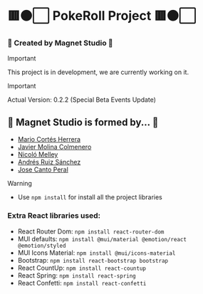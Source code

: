 # 🟥⚫⬜ PokeRoll Project 🟥⚫⬜
### 🧲 Created by Magnet Studio 🧲

> [!IMPORTANT]
> This project is in development, we are currently working on it.

> [!IMPORTANT]
> Actual Version: 0.2.2 (Special Beta Events Update)

## 📜 Magnet Studio is formed by... 📜
- [Mario Cortés Herrera](https://github.com/SimulationOfMario)
- [Javier Molina Colmenero](https://github.com/CreatorBeastGD)
- [Nicoló Melley](https://github.com/Mel-Nicolo)
- [Andrés Ruiz Sánchez](https://github.com/andresruiiz)
- [Jose Canto Peral](https://github.com/Anon2148)

> [!WARNING]
> - Use ```npm install``` for install all the project libraries
> ### Extra React libraries used:
> - React Router Dom: ```npm install react-router-dom```
> - MUI defaults: ```npm install @mui/material @emotion/react @emotion/styled```
> - MUI Icons Material: ```npm install @mui/icons-material```
> - Bootstrap: ```npm install react-bootstrap bootstrap```
> - React CountUp: ```npm install react-countup```
> - React Spring: ```npm install react-spring```
> - React Confetti: ```npm install react-confetti```
